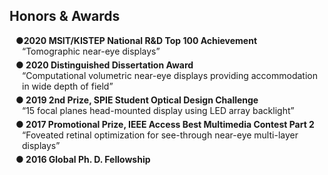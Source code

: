 ## Honors & Awards

<h4 style="margin:0 10px 0;">●2020 MSIT/KISTEP National R&D Top 100 Achievement</h4>
<div style="margin:0 0 5px 20px;"><autocolor>“Tomographic near-eye displays” </autocolor></div>

<h4 style="margin:0 10px 0;">● 2020 Distinguished Dissertation Award</h4>
<div style="margin:0 0 5px 20px;"><autocolor>“Computational volumetric near-eye displays providing accommodation in wide 
depth of field” </autocolor></div>

<h4 style="margin:0 10px 0;">● 2019 2nd Prize, SPIE Student Optical Design Challenge</h4>
<div style="margin:0 0 5px 20px;"><autocolor>“15 focal planes head-mounted display using LED array backlight”</autocolor></div>

<h4 style="margin:0 10px 0;">●  2017 Promotional Prize, IEEE Access Best Multimedia Contest Part 2</h4>
<div style="margin:0 0 5px 20px;"><autocolor>“Foveated retinal optimization for see-through near-eye multi-layer displays” </autocolor></div>

<h4 style="margin:0 10px 0;">● 2016 Global Ph. D. Fellowship     </h4>

